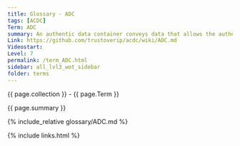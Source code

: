 ```yaml
---
title: Glossary - ADC
tags: [ACDC]
Term: ADC
summary: An authentic data container conveys data that allows the authenticity of its content to be proved.
Link: https://github.com/trustoverip/acdc/wiki/ADC.md
Videostart: 
Level: 7
permalink: /term_ADC.html
sidebar: all_lvl3_wot_sidebar
folder: terms
---
```


{{ page.collection }} - {{ page.Term }}

   {{ page.summary }}

{% include_relative glossary/ADC.md %}

 {% include links.html %} 
